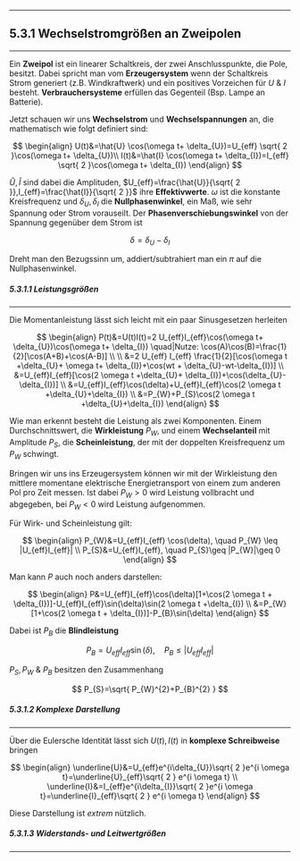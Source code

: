 ***

## 5.3.1 Wechselstromgrößen an Zweipolen
***

Ein **Zweipol** ist ein linearer Schaltkreis, der zwei Anschlusspunkte, die Pole, besitzt. Dabei spricht man vom **Erzeugersystem** wenn der Schaltkreis Strom generiert (z.B. Windkraftwerk) und ein positives Vorzeichen für $U$ & $I$ besteht. **Verbrauchersysteme** erfüllen das Gegenteil (Bsp. Lampe an Batterie). 

Jetzt schauen wir uns **Wechselstrom** und **Wechselspannungen** an, die mathematisch wie folgt definiert sind:

$$
\begin{align}
U(t)&=\hat{U} \cos(\omega t+ \delta_{U})=U_{eff} \sqrt{ 2 }\cos(\omega t+ \delta_{U})\\
I(t)&=\hat{I} \cos(\omega t+ \delta_{I})=I_{eff} \sqrt{ 2 }\cos(\omega t+ \delta_{I})
\end{align}
$$

$\hat{U}, \hat{I}$ sind dabei die Amplituden, $U_{eff}=\frac{\hat{U}}{\sqrt{ 2 }},I_{eff}=\frac{\hat{I}}{\sqrt{ 2 }}$ ihre **Effektivwerte**. $\omega$ ist die konstante Kreisfrequenz und $\delta_{U}, \delta_{I}$ die **Nullphasenwinkel**, ein Maß, wie sehr Spannung oder Strom vorauseilt. Der **Phasenverschiebungswinkel** von der Spannung gegenüber dem Strom ist

$$
\delta=\delta_{U}-\delta_{I}
$$

Dreht man den Bezugssinn um, addiert/subtrahiert man ein $\pi$ auf die Nullphasenwinkel.

##### 5.3.1.1 Leistungsgrößen
***

Die Momentanleistung lässt sich leicht mit ein paar Sinusgesetzen herleiten

$$
\begin{align}
P(t)&=U(t)I(t)=2 U_{eff}I_{eff}\cos(\omega t+ \delta_{U})\cos(\omega t+ \delta_{I}) \quad|Nutze: \cos(A)\cos(B)=\frac{1}{2}[\cos(A+B)+\cos(A-B)] \\ \\
&=2 U_{eff} I_{eff} \frac{1}{2}[\cos(\omega t +\delta_{U}+ \omega t+ \delta_{I})+\cos(wt + \delta_{U}-wt-\delta_{I})] \\
&=U_{eff}I_{eff}[\cos(2 \omega t +\delta_{U}+ \delta_{I})+\cos(\delta_{U}-\delta_{I})] \\
&=U_{eff}I_{eff}\cos(\delta)+U_{eff}I_{eff}\cos(2 \omega t +\delta_{U}+\delta_{I}) \\
&=P_{W}+P_{S}\cos(2 \omega t +\delta_{U}+\delta_{I})
\end{align}
$$

Wie man erkennt besteht die Leistung als zwei Komponenten. Einem Durchschnittswert, die **Wirkleistung** $P_{W}$, und einem **Wechselanteil** mit Amplitude $P_{S}$, die **Scheinleistung**, der mit der doppelten Kreisfrequenz um $P_{W}$ schwingt.

Bringen wir uns ins Erzeugersystem können wir mit der Wirkleistung den mittlere momentane elektrische Energietransport von einem zum anderen Pol pro Zeit messen. Ist dabei $P_{W}>0$ wird Leistung vollbracht und abgegeben, bei $P_{W}<0$ wird Leistung aufgenommen.

Für Wirk- und Scheinleistung gilt:

$$
\begin{align}
P_{W}&=U_{eff}I_{eff} \cos(\delta), \quad P_{W} \leq |U_{eff}I_{eff}| \\
P_{S}&=U_{eff}I_{eff}, \quad P_{S}\geq |P_{W}|\geq 0
\end{align}
$$

Man kann $P$ auch noch anders darstellen:

$$
\begin{align}
P&=U_{eff}I_{eff}\cos(\delta)[1+\cos(2 \omega t + \delta_{I})]-U_{eff}I_{eff}\sin(\delta)\sin(2 \omega t +\delta_{I}) \\
&=P_{W}[1+\cos(2 \omega t + \delta_{I})]-P_{B}\sin(\delta)
\end{align}
$$

Dabei ist $P_{B}$ die **Blindleistung**

$$
P_{B}=U_{eff}I_{eff}\sin(\delta), \quad P_{B} \leq |U_{eff}I_{eff}|
$$

$P_{S},P_{W}$ & $P_{B}$ besitzen den Zusammenhang

$$
P_{S}=\sqrt{ P_{W}^{2}+P_{B}^{2} }
$$

##### 5.3.1.2 Komplexe Darstellung
***

Über die Eulersche Identität lässt sich $U(t),I(t)$ in **komplexe Schreibweise** bringen

$$
\begin{align}
\underline{U}&=U_{eff}e^{i\delta_{U}}\sqrt{ 2 }e^{i \omega t}=\underline{U}_{eff}\sqrt{ 2 } e^{i \omega t} \\
\underline{I}&=I_{eff}e^{i\delta_{I}}\sqrt{ 2 }e^{i \omega t}=\underline{I}_{eff}\sqrt{ 2 } e^{i \omega t}
\end{align}
$$

Diese Darstellung ist *extrem* nützlich.

##### 5.3.1.3 Widerstands- und Leitwertgrößen
***

